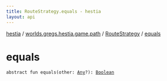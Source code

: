 ```yaml
---
title: RouteStrategy.equals - hestia
layout: api
---
```


<div class='api-docs-breadcrumbs'><a href="../../index.html">hestia</a> / <a href="../index.html">worlds.gregs.hestia.game.path</a> / <a href="index.html">RouteStrategy</a> / <a href="./equals.html">equals</a></div>

# equals

<div class="signature"><code><span class="keyword">abstract</span> <span class="keyword">fun </span><span class="identifier">equals</span><span class="symbol">(</span><span class="parameterName" id="worlds.gregs.hestia.game.path.RouteStrategy$equals(kotlin.Any)/other">other</span><span class="symbol">:</span>&nbsp;<a href="https://kotlinlang.org/api/latest/jvm/stdlib/kotlin/-any/index.html"><span class="identifier">Any</span></a><span class="symbol">?</span><span class="symbol">)</span><span class="symbol">: </span><a href="https://kotlinlang.org/api/latest/jvm/stdlib/kotlin/-boolean/index.html"><span class="identifier">Boolean</span></a></code></div>
